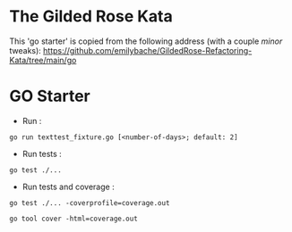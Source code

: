 # The Gilded Rose Kata

This 'go starter' is copied from the following address (with a couple _minor_ tweaks): 
https://github.com/emilybache/GildedRose-Refactoring-Kata/tree/main/go



# GO Starter

- Run :

```shell
go run texttest_fixture.go [<number-of-days>; default: 2]
```

- Run tests :

```shell
go test ./...
```

- Run tests and coverage :

```shell
go test ./... -coverprofile=coverage.out

go tool cover -html=coverage.out
```
